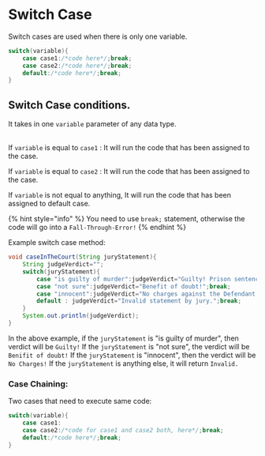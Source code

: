 # Switch Case

Switch cases are used when there is only one variable.&#x20;

```java
switch(variable){
    case case1:/*code here*/;break;
    case case2:/*code here*/;break;
    default:/*code here*/;break;
}
```

## Switch Case conditions.

It takes in one `variable` parameter of any data type.

\
If `variable` is equal to `case1` : It will run the code that has been assigned to the case.

If `variable` is equal to `case2` : It will run the code that has been assigned to the case.

If `variable` is not equal to anything, It will run the code that has been assigned to default case.

{% hint style="info" %}
You need to use `break;` statement, otherwise the code will go into a `Fall-Through-Error!`
{% endhint %}

Example switch case method:

```java
void caseInTheCourt(String juryStatement){
    String judgeVerdict="";
    switch(juryStatement){
        case "is guilty of murder":judgeVerdict="Guilty! Prison sentence : 7 years. 😬";break;
        case "not sure":judgeVerdict="Benefit of doubt!";break;
        case "innocent":judgeVerdict="No charges against the Defendant!";break;
        default : judgeVerdict="Invalid statement by jury.";break;
    }
    System.out.println(judgeVerdict);
}
```

In the above example, if the `juryStatement` is "is guilty of murder", then verdict will be `Guilty!` If the `juryStatement` is "not sure", the verdict will be `Benifit of doubt!` If the `juryStatement` is "innocent", then the verdict will be `No Charges!` If the `juryStatement` is anything else, it will return `Invalid.`

### Case Chaining:

Two cases that need to execute same code:

```java
switch(variable){
    case case1:
    case case2:/*code for case1 and case2 both, here*/;break;
    default:/*code here*/;break;
}
```
